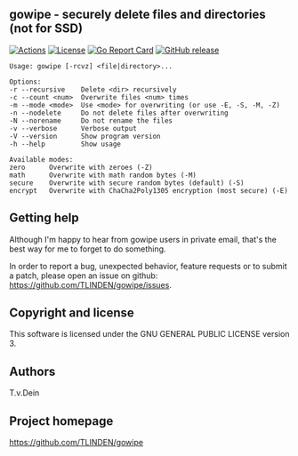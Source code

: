 ## gowipe - securely delete files and directories (not for SSD)

[![Actions](https://github.com/tlinden/gowipe/actions/workflows/ci.yaml/badge.svg)](https://github.com/tlinden/gowipe/actions)
[![License](https://img.shields.io/badge/license-GPL-blue.svg)](https://github.com/tlinden/gowipe/blob/master/LICENSE)
[![Go Report Card](https://goreportcard.com/badge/github.com/tlinden/gowipe)](https://goreportcard.com/report/github.com/tlinden/gowipe)
[![GitHub release](https://img.shields.io/github/v/release/tlinden/gowipe?color=%2300a719)](https://github.com/TLINDEN/gowipe/releases/latest)


```
Usage: gowipe [-rcvz] <file|directory>...

Options:
-r --recursive    Delete <dir> recursively
-c --count <num>  Overwrite files <num> times
-m --mode <mode>  Use <mode> for overwriting (or use -E, -S, -M, -Z)
-n --nodelete     Do not delete files after overwriting
-N --norename     Do not rename the files
-v --verbose      Verbose output
-V --version      Show program version
-h --help         Show usage

Available modes:
zero      Overwrite with zeroes (-Z)
math      Overwrite with math random bytes (-M)
secure    Overwrite with secure random bytes (default) (-S)
encrypt   Overwrite with ChaCha2Poly1305 encryption (most secure) (-E)
```

## Getting help

Although I'm happy to hear from gowipe users in private email,
that's the best way for me to forget to do something.

In order to report a bug, unexpected behavior, feature requests
or to submit a patch, please open an issue on github:
https://github.com/TLINDEN/gowipe/issues.

## Copyright and license

This software is licensed under the GNU GENERAL PUBLIC LICENSE version 3.

## Authors

T.v.Dein <tom AT vondein DOT org>

## Project homepage

https://github.com/TLINDEN/gowipe
